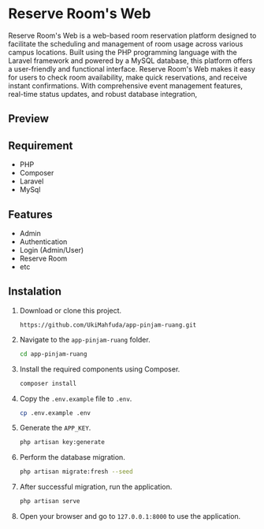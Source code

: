 <!-- 
<p align="center"><a href="https://laravel.com" target="_blank"><img src="https://raw.githubusercontent.com/laravel/art/master/logo-lockup/5%20SVG/2%20CMYK/1%20Full%20Color/laravel-logolockup-cmyk-red.svg" width="400" alt="Laravel Logo"></a></p>
-->

# Reserve Room's Web
Reserve Room's Web is a web-based room reservation platform designed to facilitate the scheduling and management of room usage across various campus locations. Built using the PHP programming language with the Laravel framework and powered by a MySQL database, this platform offers a user-friendly and functional interface.  Reserve Room's Web makes it easy for users to check room availability, make quick reservations, and receive instant confirmations. With comprehensive event management features, real-time status updates, and robust database integration, 
## Preview

## Requirement
- PHP
- Composer
- Laravel
- MySql

## Features
-  Admin
-  Authentication
-  Login (Admin/User)
-  Reserve Room
-  etc

## Instalation
1. Download or clone this project.
   ```git
   https://github.com/UkiMahfuda/app-pinjam-ruang.git
   ```
2. Navigate to the `app-pinjam-ruang` folder.
   ```sh
   cd app-pinjam-ruang
   ```
3. Install the required components using Composer.
   ```sh
   composer install
   ```
4. Copy the `.env.example` file to `.env`.
   ```sh
   cp .env.example .env
   ```
5. Generate the `APP_KEY`.
   ```sh
   php artisan key:generate
   ```
6. Perform the database migration.
   ```sh
   php artisan migrate:fresh --seed
   ```
7. After successful migration, run the application.
   ```sh
   php artisan serve
   ```
8. Open your browser and go to `127.0.0.1:8000` to use the application.
